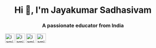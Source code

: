 <h1 align="center">Hi 👋, I'm Jayakumar Sadhasivam</h1>
<h3 align="center">A passionate educator from India</h3>

<a href="https://twitter.com/iamjayakumars" target="blank"><img align="center" src="https://cdn.jsdelivr.net/npm/simple-icons@3.0.1/icons/twitter.svg" alt="iamjayakumars" height="30" width="30" /></a>
<a href="https://linkedin.com/in/iamjayakumars" target="blank"><img align="center" src="https://cdn.jsdelivr.net/npm/simple-icons@3.0.1/icons/linkedin.svg" alt="iamjayakumars" height="30" width="30" /></a>
<a href="https://fb.com/iamjayakumars" target="blank"><img align="center" src="https://cdn.jsdelivr.net/npm/simple-icons@3.0.1/icons/facebook.svg" alt="iamjayakumars" height="30" width="30" /></a>
<a href="https://instagram.com/iamjayakumars" target="blank"><img align="center" src="https://cdn.jsdelivr.net/npm/simple-icons@3.0.1/icons/instagram.svg" alt="iamjayakumars" height="30" width="30" /></a>
</p>

